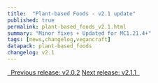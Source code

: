 ```yaml
---
title:  "Plant-based Foods - v2.1 update"
published: true
permalink: plant-based_foods_v2.1.html
summary: "Minor fixes + Updated for MC1.21.4+"
tags: [news,changelog,vegancraft]
datapack: plant-based_foods
changelog: v2.1
---
```


<div class="btn-group">
    <a href="plant-based_foods_v2.0.2.html" role="button" class="btn btn-primary"><i class="fa fa-caret-left"></i>&nbsp; Previous release: v2.0.2</a>
    <a href="plant-based_foods_v2.1.1.html" role="button" class="btn btn-primary">Next release: v2.1.1 &nbsp;<i class="fa fa-caret-right"></i></a>
</div>